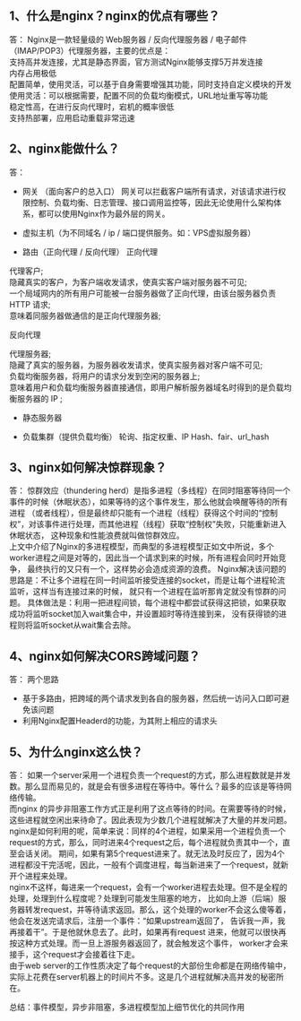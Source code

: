 ## 1、什么是nginx？nginx的优点有哪些？
答：
Nginx是一款轻量级的 Web服务器 / 反向代理服务器 / 电子邮件（IMAP/POP3）代理服务器，主要的优点是：  
支持高并发连接，尤其是静态界面，官方测试Nginx能够支撑5万并发连接  
内存占用极低  
配置简单，使用灵活，可以基于自身需要增强其功能，同时支持自定义模块的开发  
使用灵活：可以根据需要，配置不同的负载均衡模式，URL地址重写等功能  
稳定性高，在进行反向代理时，宕机的概率很低  
支持热部署，应用启动重载非常迅速  

## 2、nginx能做什么？
答：
- 网关 （面向客户的总入口）
网关可以拦截客户端所有请求，对该请求进行权限控制、负载均衡、日志管理、接口调用监控等，因此无论使用什么架构体系，都可以使用Nginx作为最外层的网关。  

- 虚拟主机（为不同域名 / ip / 端口提供服务。如：VPS虚拟服务器）


- 路由（正向代理 / 反向代理）
正向代理  

代理客户;  
隐藏真实的客户，为客户端收发请求，使真实客户端对服务器不可见;  
一个局域网内的所有用户可能被一台服务器做了正向代理，由该台服务器负责 HTTP 请求;  
意味着同服务器做通信的是正向代理服务器;  

反向代理  

代理服务器;  
隐藏了真实的服务器，为服务器收发请求，使真实服务器对客户端不可见;  
负载均衡服务器，将用户的请求分发到空闲的服务器上;  
意味着用户和负载均衡服务器直接通信，即用户解析服务器域名时得到的是负载均衡服务器的 IP ;  

- 静态服务器

- 负载集群（提供负载均衡）
轮询、指定权重、IP Hash、fair、url_hash


## 3、nginx如何解决惊群现象？
答：
惊群效应（thundering herd）是指多进程（多线程）在同时阻塞等待同一个事件的时候（休眠状态），如果等待的这个事件发生，那么他就会唤醒等待的所有进程
（或者线程），但是最终却只能有一个进程（线程）获得这个时间的“控制权”，对该事件进行处理，而其他进程（线程）获取“控制权”失败，只能重新进入休眠状态，
这种现象和性能浪费就叫做惊群效应。  
上文中介绍了Nginx的多进程模型，而典型的多进程模型正如文中所说，多个worker进程之间是对等的，因此当一个请求到来的时候，所有进程会同时开始竞争，
最终执行的又只有一个，这样势必会造成资源的浪费。
Nginx解决该问题的思路是：不让多个进程在同一时间监听接受连接的socket，而是让每个进程轮流监听，这样当有连接过来的时候，
就只有一个进程在监听那肯定就没有惊群的问题。
具体做法是：利用一把进程间锁，每个进程中都尝试获得这把锁，如果获取成功将监听socket加入wait集合中，并设置超时等待连接到来，
没有获得锁的进程则将监听socket从wait集合去除。


## 4、nginx如何解决CORS跨域问题？
答：
两个思路
- 基于多路由，把跨域的两个请求发到各自的服务器，然后统一访问入口即可避免该问题
- 利用Nginx配置Headerd的功能，为其附上相应的请求头


## 5、为什么nginx这么快？
答：
如果一个server采用一个进程负责一个request的方式，那么进程数就是并发数。那么显而易见的，就是会有很多进程在等待中。等什么？最多的应该是等待网络传输。  
而nginx 的异步非阻塞工作方式正是利用了这点等待的时间。在需要等待的时候，这些进程就空闲出来待命了。因此表现为少数几个进程就解决了大量的并发问题。  
nginx是如何利用的呢，简单来说：同样的4个进程，如果采用一个进程负责一个request的方式，那么，同时进来4个request之后，每个进程就负责其中一个，直至会话关闭。
期间，如果有第5个request进来了。就无法及时反应了，因为4个进程都没干完活呢，因此，一般有个调度进程，每当新进来了一个request，就新开个进程来处理。  
nginx不这样，每进来一个request，会有一个worker进程去处理。但不是全程的处理，处理到什么程度呢？处理到可能发生阻塞的地方，
比如向上游（后端）服务器转发request，并等待请求返回。那么，这个处理的worker不会这么傻等着，他会在发送完请求后，注册一个事件：“如果upstream返回了，
告诉我一声，我再接着干”。于是他就休息去了。此时，如果再有request 进来，他就可以很快再按这种方式处理。而一旦上游服务器返回了，就会触发这个事件，
worker才会来接手，这个request才会接着往下走。  
由于web server的工作性质决定了每个request的大部份生命都是在网络传输中，实际上花费在server机器上的时间片不多。这是几个进程就解决高并发的秘密所在。  

总结：事件模型，异步非阻塞，多进程模型加上细节优化的共同作用



